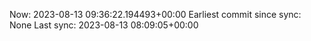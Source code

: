 Now: 2023-08-13 09:36:22.194493+00:00 Earliest commit since sync: None Last sync: 2023-08-13 08:09:05+00:00
